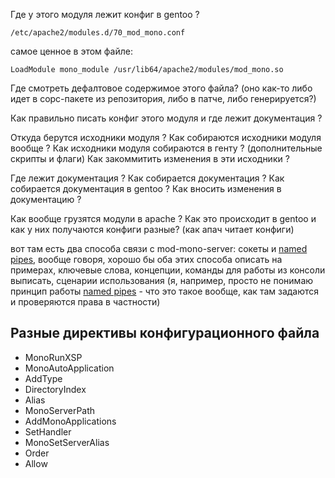 Где у этого модуля лежит конфиг в gentoo ?

`/etc/apache2/modules.d/70_mod_mono.conf`

самое ценное в этом файле:

`LoadModule mono_module /usr/lib64/apache2/modules/mod_mono.so`

Где смотреть дефалтовое содержимое этого файла? (оно как-то либо идет в
сорс-пакете из репозитория, либо в патче, либо генерируется?)

Как правильно писать конфиг этого модуля и где лежит документация ?

Откуда берутся исходники модуля ? Как собираются исходники модуля вообще
? Как исходники модуля собираются в генту ? (дополнительные скрипты и
флаги) Как закоммитить изменения в эти исходники ?

Где лежит документация ? Как собирается документация ? Как собирается
документация в gentoo ? Как вносить изменения в документацию ?

Как вообще грузятся модули в apache ? Как это происходит в gentoo и как
у них получаются конфиги разные? (как апач читает конфиги)

вот там есть два способа связи с mod-mono-server: сокеты и [named
pipes](User:StrongDollar/named_pipes "wikilink"), вообще говоря, хорошо
бы оба этих способа описать на примерах, ключевые слова, концепции,
команды для работы из консоли выписать, сценарии использования (я,
например, просто не понимаю принцип работы [named
pipes](User:StrongDollar/named_pipes "wikilink") - что это такое вообще,
как там задаются и проверяются права в частности)

## Разные директивы конфигурационного файла

  - MonoRunXSP
  - MonoAutoApplication
  - AddType
  - DirectoryIndex
  - Alias
  - MonoServerPath
  - AddMonoApplications
  - SetHandler
  - MonoSetServerAlias
  - Order
  - Allow
